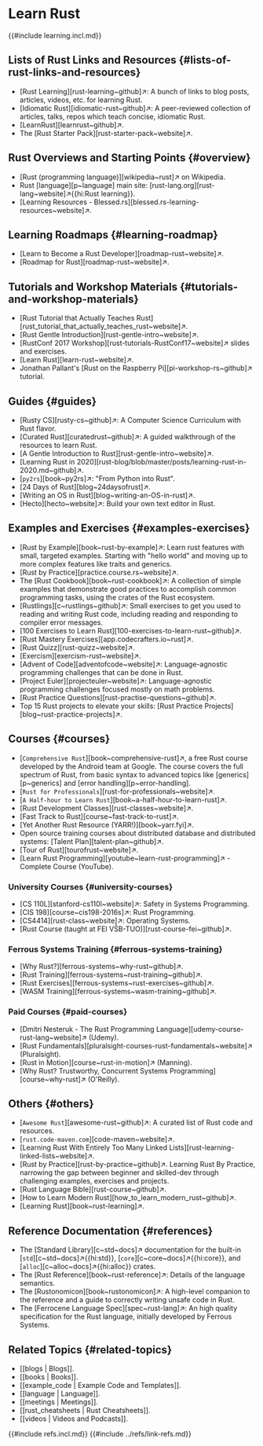 # Learn Rust

{{#include learning.incl.md}}

## Lists of Rust Links and Resources {#lists-of-rust-links-and-resources}

- [Rust Learning][rust-learning~github]↗: A bunch of links to blog posts, articles, videos, etc. for learning Rust.
- [Idiomatic Rust][idiomatic-rust~github]↗: A peer-reviewed collection of articles, talks, repos which teach concise, idiomatic Rust.
- [LearnRust][learnrust~github]↗.
- The [Rust Starter Pack][rust-starter-pack~website]↗.

## Rust Overviews and Starting Points {#overview}

- [Rust (programming language)][wikipedia~rust]↗ on Wikipedia.
- Rust [language][p~language] main site: [rust-lang.org][rust-lang~website]↗{{hi:Rust learning}}.
- [Learning Resources - Blessed.rs][blessed.rs-learning-resources~website]↗.

## Learning Roadmaps {#learning-roadmap}

- [Learn to Become a Rust Developer][roadmap-rust~website]↗.
- [Roadmap for Rust][roadmap-rust~website]↗.

## Tutorials and Workshop Materials {#tutorials-and-workshop-materials}

- [Rust Tutorial that Actually Teaches Rust][rust_tutorial_that_actually_teaches_rust~website]↗.
- [Rust Gentle Introduction][rust-gentle-intro~website]↗.
- [RustConf 2017 Workshop][rust-tutorials-RustConf17~website]↗ slides and exercises.
- [Learn Rust][learn-rust~website]↗.
- Jonathan Pallant's [Rust on the Raspberry Pi][pi-workshop-rs~github]↗ tutorial.

## Guides {#guides}

- [Rusty CS][rusty-cs~github]↗: A Computer Science Curriculum with Rust flavor.
- [Curated Rust][curatedrust~github]↗: A guided walkthrough of the resources to learn Rust.
- [A Gentle Introduction to Rust][rust-gentle-intro~website]↗.
- [Learning Rust in 2020][rust-blog/blob/master/posts/learning-rust-in-2020.md~github]↗.
- [`py2rs`][book~py2rs]↗: "From Python into Rust".
- [24 Days of Rust][blog~24daysofrust]↗.
- [Writing an OS in Rust][blog~writing-an-OS-in-rust]↗.
- [Hecto][hecto~website]↗: Build your own text editor in Rust.

## Examples and Exercises {#examples-exercises}

- [Rust by Example][book~rust-by-example]↗: Learn rust features with small, targeted examples. Starting with "hello world" and moving up to more complex features like traits and generics.
- [Rust by Practice][practice.course.rs~website]↗.
- The [Rust Cookbook][book~rust-cookbook]↗: A collection of simple examples that demonstrate good practices to accomplish common programming tasks, using the crates of the Rust ecosystem.
- [Rustlings][c~rustlings~github]↗: Small exercises to get you used to reading and writing Rust code, including reading and responding to compiler error messages.
- [100 Exercises to Learn Rust][100-exercises-to-learn-rust~github]↗.
- [Rust Mastery Exercises][app.codecrafters.io~rust]↗.
- [Rust Quizz][rust-quizz~website]↗.
- [Exercism][exercism-rust~website]↗.
- [Advent of Code][adventofcode~website]↗: Language-agnostic programming challenges that can be done in Rust.
- [Project Euler][projecteuler~website]↗: Language-agnostic programming challenges focused mostly on math problems.
- [Rust Practice Questions][rust-practise-questions~github]↗.
- Top 15 Rust projects to elevate your skills: [Rust Practice Projects][blog~rust-practice-projects]↗.

## Courses {#courses}

- [`Comprehensive Rust`][book~comprehensive-rust]↗, a free Rust course developed by the Android team at Google. The course covers the full spectrum of Rust, from basic syntax to advanced topics like [generics][p~generics] and [error handling][p~error-handling].
- [`Rust for Professionals`][rust-for-professionals~website]↗.
- [`A Half-hour to Learn Rust`][book~a-half-hour-to-learn-rust]↗.
- [Rust Development Classes][rust-classes~website]↗.
- [Fast Track to Rust][course~fast-track-to-rust]↗.
- [Yet Another Rust Resource (YARR!)][book~yarr.fyi]↗.
- Open source training courses about distributed database and distributed systems: [Talent Plan][talent-plan~github]↗.
- [Tour of Rust][tourofrust~website]↗.
- [Learn Rust Programming][youtube~learn-rust-programming]↗ - Complete Course (YouTube).

### University Courses {#university-courses}

- [CS 110L][stanford-cs110l~website]↗: Safety in Systems Programming.
- [CIS 198][course~cis198-2016s]↗: Rust Programming.
- [CS4414][rust-class~website]↗: Operating Systems.
- [Rust Course (taught at FEI VŠB-TUO)][rust-course-fei~github]↗.

### Ferrous Systems Training {#ferrous-systems-training}

- [Why Rust?][ferrous-systems~why-rust~github]↗.
- [Rust Training][ferrous-systems~rust-training~github]↗.
- [Rust Exercises][ferrous-systems~rust-exercises~github]↗.
- [WASM Training][ferrous-systems~wasm-training~github]↗.

### Paid Courses {#paid-courses}

- [Dmitri Nesteruk - The Rust Programming Language][udemy-course-rust-lang~website]↗ (Udemy).
- [Rust Fundamentals][pluralsight-courses-rust-fundamentals~website]↗ (Pluralsight).
- [Rust in Motion][course~rust-in-motion]↗ (Manning).
- [Why Rust? Trustworthy, Concurrent Systems Programming][course~why-rust]↗ (O'Reilly).

## Others {#others}

- [`Awesome Rust`][awesome-rust~github]↗: A curated list of Rust code and resources.
- [`rust.code-maven.com`][code-maven~website]↗.
- [Learning Rust With Entirely Too Many Linked Lists][rust-learning-linked-lists~website]↗.
- [Rust by Practice][rust-by-practice~github]↗. Learning Rust By Practice, narrowing the gap between beginner and skilled-dev through challenging examples, exercises and projects.
- [Rust Language Bible][rust-course~github]↗.
- [How to Learn Modern Rust][how_to_learn_modern_rust~github]↗.
- [Learning Rust][book~rust-learning]↗.

## Reference Documentation {#references}

- The [Standard Library][c~std~docs]↗ documentation for the built-in [`std`][c~std~docs]↗{{hi:std}}, [`core`][c~core~docs]↗{{hi:core}}, and [`alloc`][c~alloc~docs]↗{{hi:alloc}} crates.
- The [Rust Reference][book~rust-reference]↗: Details of the language semantics.
- The [Rustonomicon][book~rustonomicon]↗: A high-level companion to the reference and a guide to correctly writing unsafe code in Rust.
- The [Ferrocene Language Spec][spec~rust-lang]↗: An high quality specification for the Rust language, initially developed by Ferrous Systems.

## Related Topics {#related-topics}

- [[blogs | Blogs]].
- [[books | Books]].
- [[example_code | Example Code and Templates]].
- [[language | Language]].
- [[meetings | Meetings]].
- [[rust_cheatsheets | Rust Cheatsheets]].
- [[videos | Videos and Podcasts]].

{{#include refs.incl.md}}
{{#include ../refs/link-refs.md}}

<div class="hidden">
</div>
